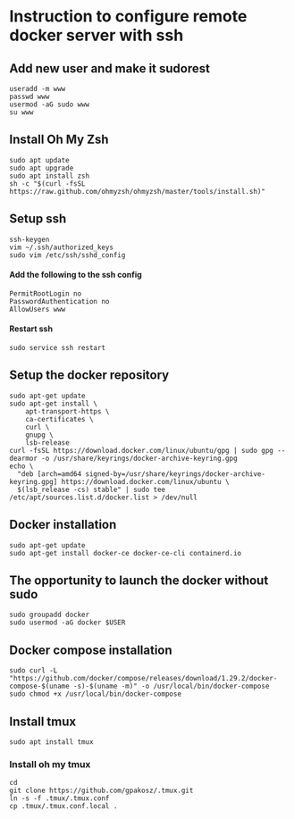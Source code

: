 # Instruction to configure remote docker server with ssh

## Add new user and make it sudorest

```
useradd -m www
passwd www
usermod -aG sudo www
su www
```

## Install Oh My Zsh

```
sudo apt update
sudo apt upgrade
sudo apt install zsh
sh -c "$(curl -fsSL https://raw.github.com/ohmyzsh/ohmyzsh/master/tools/install.sh)"
```

## Setup ssh

```
ssh-keygen
vim ~/.ssh/authorized_keys
sudo vim /etc/ssh/sshd_config
```

#### Add the following to the ssh config

```
PermitRootLogin no
PasswordAuthentication no
AllowUsers www
```

#### Restart ssh

```
sudo service ssh restart
```

## Setup the docker repository

```
sudo apt-get update
sudo apt-get install \
    apt-transport-https \
    ca-certificates \
    curl \
    gnupg \
    lsb-release
curl -fsSL https://download.docker.com/linux/ubuntu/gpg | sudo gpg --dearmor -o /usr/share/keyrings/docker-archive-keyring.gpg
echo \
  "deb [arch=amd64 signed-by=/usr/share/keyrings/docker-archive-keyring.gpg] https://download.docker.com/linux/ubuntu \
  $(lsb_release -cs) stable" | sudo tee /etc/apt/sources.list.d/docker.list > /dev/null
```

## Docker installation

```
sudo apt-get update
sudo apt-get install docker-ce docker-ce-cli containerd.io
```

## The opportunity to launch the docker without sudo

```
sudo groupadd docker
sudo usermod -aG docker $USER
```

## Docker compose installation

```
sudo curl -L "https://github.com/docker/compose/releases/download/1.29.2/docker-compose-$(uname -s)-$(uname -m)" -o /usr/local/bin/docker-compose
sudo chmod +x /usr/local/bin/docker-compose
```

## Install tmux

```
sudo apt install tmux
```

### Install oh my tmux

```
cd
git clone https://github.com/gpakosz/.tmux.git
ln -s -f .tmux/.tmux.conf
cp .tmux/.tmux.conf.local .
```
